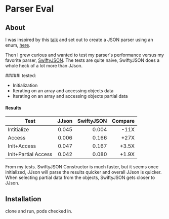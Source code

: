 # Parser Eval


## About

I was inspired by this [talk](https://realm.io/news/swift-summit-anthony-levings-json-type-safety/) and set out to create a JSON parser using an enum, [here](https://github.com/jaycanty/JJson).  

Then I grew curious and wanted to test my parser's performance versus my favorite parser, [SwiftyJSON](https://github.com/SwiftyJSON/SwiftyJSON).  The tests are quite naive, SwiftyJSON does a whole heck of a lot more than JJson.  

#####I tested:

- Initialization
- Iterating on an array and accessing objects data
- Iterating on an array and accessing objects partial data

#### Results

| Test                | JJson    |SwiftyJSON| Compare |
| -------------       |---------:| --------:|--------:|
| Intitialize         | 0.045    |  0.004   | -11X    |
| Access              | 0.006    |  0.166   | +27X    | 
| Init+Access         | 0.047    |  0.167   | +3.5X   |
| Init+Partial Access | 0.042    |  0.080   | +1.9X   |


From my tests. SwiftyJSON Constructor is much faster, but it seems once initialized, JJson will parse the results quicker and overall JJson is quicker.  When selecting partial data from the objects, SwiftyJSON gets closer to JJson.


## Installation

clone and run, pods checked in.






